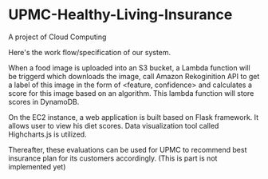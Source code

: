 # UPMC-Healthy-Living-Insurance
A project of Cloud Computing

Here's the work flow/specification of our system.

When a food image is uploaded into an S3 bucket, a Lambda function will be triggerd which downloads the image, call Amazon Rekoginition API to get a label of this image in the form of <feature, confidence> and calculates a score for this image based on an algorithm. This lambda function will store scores in DynamoDB.

On the EC2 instance, a web application is built based on Flask framework. It allows user to view his diet scores. Data visualization tool called Highcharts.js is utilized. 

Thereafter, these evaluations can be used for UPMC to recommend best insurance plan for its customers accordingly. (This is part is not implemented yet)
